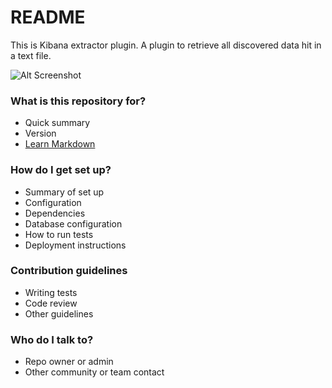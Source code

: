 # README #

This is Kibana extractor plugin. A plugin to retrieve all discovered data hit in a text file.


![Alt Screenshot](/Napal-innovation/Kibana-extractor-plugin/blob/master/Capture.PNG?raw=true "Screenshot")





### What is this repository for? ###

* Quick summary
* Version
* [Learn Markdown](https://bitbucket.org/tutorials/markdowndemo)

### How do I get set up? ###

* Summary of set up
* Configuration
* Dependencies
* Database configuration
* How to run tests
* Deployment instructions

### Contribution guidelines ###

* Writing tests
* Code review
* Other guidelines

### Who do I talk to? ###

* Repo owner or admin
* Other community or team contact
